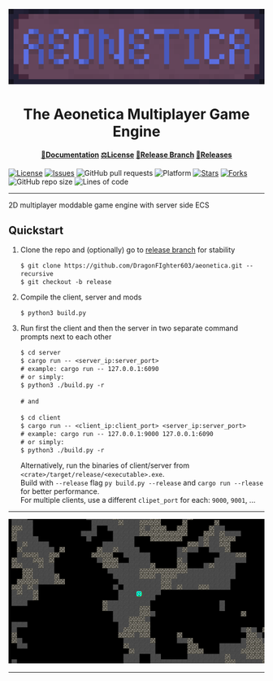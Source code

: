 <div align="center">

![logo](../assets/font_and_glyphs/logo_banner_upscaled_x10.png)

<h1>The Aeonetica Multiplayer Game Engine</h1>

#### [📑Documentation](https://github.com/DragonFIghter603/aeonetica/wiki) [⚖️License](../LICENSE) [🌿Release Branch](https://github.com/DragonFIghter603/aeonetica/tree/release) [🚀Releases](https://github.com/DragonFIghter603/aeonetica/releases)

</div>

[![License](https://img.shields.io/github/license/DragonFIghter603/aeonetica?style=flat-square)](https://github.com/DragonFIghter603/aeonetica/blob/main/LICENSE)
[![Issues](https://img.shields.io/github/issues/DragonFIghter603/aeonetica?style=flat-square)](https://github.com/DragonFIghter603/aeonetica/issues)
![GitHub pull requests](https://img.shields.io/github/issues-pr/DragonFIghter603/aeonetica?style=flat-square)
![Platform](https://img.shields.io/badge/platform-linux%20|%20windows-blueviolet?style=flat-square)
[![Stars](https://img.shields.io/github/stars/DragonFIghter603/aeonetica?style=flat-square)](https://github.com/DragonFIghter603/aeonetica/stargazers)
[![Forks](https://img.shields.io/github/forks/DragonFIghter603/aeonetica?style=flat-square)](https://github.com/DragonFIghter603/aeonetica/network/members)
![GitHub repo size](https://img.shields.io/github/repo-size/DragonFIghter603/aeonetica?style=flat-square)
![Lines of code](https://raster.shields.io/tokei/lines/github/DragonFIghter603/aeonetica?style=flat-square)

---

2D multiplayer moddable game engine with server side ECS

## Quickstart
1. Clone the repo and (optionally) go to [release branch](https://github.com/DragonFIghter603/aeonetica/tree/release) for stability
    ```shell
    $ git clone https://github.com/DragonFIghter603/aeonetica.git --recursive
    $ git checkout -b release
    ```
2. Compile the client, server and mods
    ```shell
    $ python3 build.py
    ```
3. Run first the client and then the server in two separate command prompts next to each other
    ```shell
    $ cd server
    $ cargo run -- <server_ip:server_port>
    # example: cargo run -- 127.0.0.1:6090
    # or simply:
    $ python3 ./build.py -r

    # and
   
    $ cd client
    $ cargo run -- <client_ip:client_port> <server_ip:server_port> 
    # example: cargo run -- 127.0.0.1:9000 127.0.0.1:6090
    # or simply:
    $ python3 ./build.py -r
    ```
    Alternatively, run the binaries of client/server from `<crate>/target/release/<executable>.exe`. <br>
    Build with `--release` flag `py build.py --release` and `cargo run --rlease` for better performance. <br>
    For multiple clients, use a different `clipet_port` for each: `9000`, `9001`, ...

---

<img src="img/progress_screenshot.png" alt="" style="width: 510px; image-rendering: pixelated">

---

